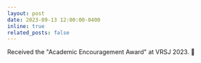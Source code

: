 ```yaml
---
layout: post
date: 2023-09-13 12:00:00-0400
inline: true
related_posts: false
---
```


Received the "Academic Encouragement Award" at VRSJ 2023. :tada:
